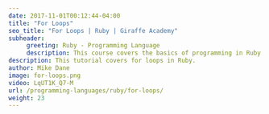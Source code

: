```yaml
---
date: 2017-11-01T00:12:44-04:00
title: "For Loops"
seo_title: "For Loops | Ruby | Giraffe Academy"
subheader:
     greeting: Ruby - Programming Language
     description: This course covers the basics of programming in Ruby. Work your way through the videos and we'll teach you everything you need to know to start your programming journey!
description: This tutorial covers for loops in Ruby.
author: Mike Dane
image: for-loops.png
video: LqUT1K_Q7-M
url: /programming-languages/ruby/for-loops/
weight: 23
---
```

